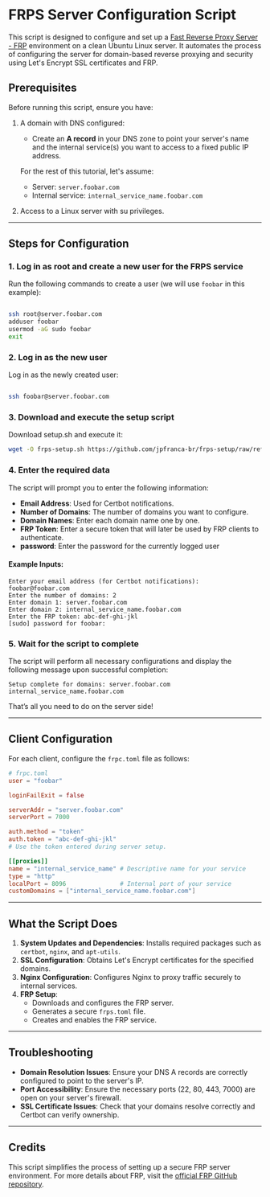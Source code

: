# FRPS Server Configuration Script

This script is designed to configure and set up a [Fast Reverse Proxy Server - FRP](https://github.com/fatedier/frp) environment on a clean Ubuntu Linux server. It automates the process of configuring the server for domain-based reverse proxying and security using Let's Encrypt SSL certificates and FRP.

## Prerequisites

Before running this script, ensure you have:

1. A domain with DNS configured:
   - Create an **A record** in your DNS zone to point your server's name and the internal service(s) you want to access to a fixed public IP address.

   For the rest of this tutorial, let's assume:
   - Server: `server.foobar.com`
   - Internal service: `internal_service_name.foobar.com`

2. Access to a Linux server with su privileges.

---

## Steps for Configuration

### 1. Log in as root and create a new user for the FRPS service

Run the following commands to create a user (we will use `foobar` in this example):

```bash

ssh root@server.foobar.com
adduser foobar
usermod -aG sudo foobar
exit

```

### 2. Log in as the new user

Log in as the newly created user:

```bash

ssh foobar@server.foobar.com

```

### 3. Download and execute the setup script

Download setup.sh and execute it:

```bash
wget -O frps-setup.sh https://github.com/jpfranca-br/frps-setup/raw/refs/heads/main/frps-setup.sh && chmod +x frps-setup.sh && ./frps-setup.sh
```

### 4. Enter the required data

The script will prompt you to enter the following information:

- **Email Address**: Used for Certbot notifications.
- **Number of Domains**: The number of domains you want to configure.
- **Domain Names**: Enter each domain name one by one.
- **FRP Token**: Enter a secure token that will later be used by FRP clients to authenticate.
- **password**: Enter the password for the currently logged user

#### Example Inputs:

```text
Enter your email address (for Certbot notifications): foobar@foobar.com
Enter the number of domains: 2
Enter domain 1: server.foobar.com
Enter domain 2: internal_service_name.foobar.com
Enter the FRP token: abc-def-ghi-jkl
[sudo] password for foobar:
```

### 5. Wait for the script to complete

The script will perform all necessary configurations and display the following message upon successful completion:

```text
Setup complete for domains: server.foobar.com internal_service_name.foobar.com
```

That’s all you need to do on the server side!

---

## Client Configuration

For each client, configure the `frpc.toml` file as follows:

```toml
# frpc.toml
user = "foobar"

loginFailExit = false

serverAddr = "server.foobar.com" 
serverPort = 7000

auth.method = "token"
auth.token = "abc-def-ghi-jkl" 
# Use the token entered during server setup.

[[proxies]]
name = "internal_service_name" # Descriptive name for your service
type = "http"
localPort = 8096               # Internal port of your service
customDomains = ["internal_service_name.foobar.com"]
```

---

## What the Script Does

1. **System Updates and Dependencies**: Installs required packages such as `certbot`, `nginx`, and `apt-utils`.
2. **SSL Configuration**: Obtains Let's Encrypt certificates for the specified domains.
3. **Nginx Configuration**: Configures Nginx to proxy traffic securely to internal services.
4. **FRP Setup**:
   - Downloads and configures the FRP server.
   - Generates a secure `frps.toml` file.
   - Creates and enables the FRP service.

---

## Troubleshooting

- **Domain Resolution Issues**: Ensure your DNS A records are correctly configured to point to the server's IP.
- **Port Accessibility**: Ensure the necessary ports (22, 80, 443, 7000) are open on your server's firewall.
- **SSL Certificate Issues**: Check that your domains resolve correctly and Certbot can verify ownership.

---

## Credits

This script simplifies the process of setting up a secure FRP server environment. For more details about FRP, visit the [official FRP GitHub repository](https://github.com/fatedier/frp).
